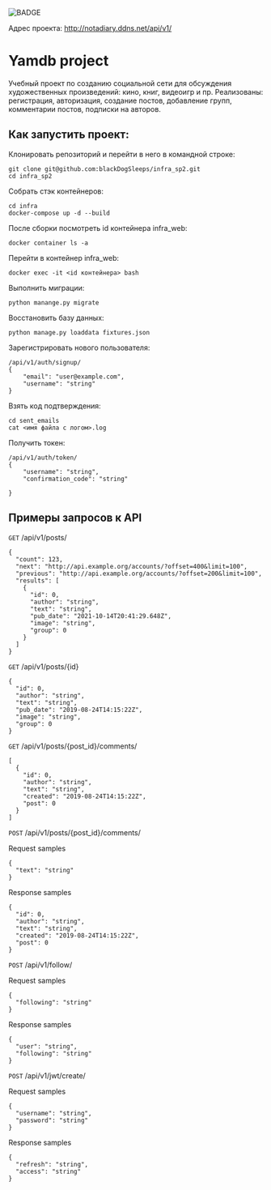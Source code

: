 ![BADGE](https://github.com/blackDogSleeps/yamdb_final/actions/workflows/yamdb_workflow.yml/badge.svg)

Адрес проекта: http://notadiary.ddns.net/api/v1/


# Yamdb project
Учебный проект по созданию социальной сети для обсуждения художественных произведений: кино, книг, видеоигр и пр.
Реализованы: регистрация, авторизация, создание постов, добавление групп, комментарии постов, подписки на авторов.

## Как запустить проект:
Клонировать репозиторий и перейти в него в командной строке:
```
git clone git@github.com:blackDogSleeps/infra_sp2.git
cd infra_sp2
```

Собрать стэк контейнеров:
```
cd infra
docker-compose up -d --build
```

После сборки посмотреть id контейнера infra_web:
```
docker container ls -a
```

Перейти в контейнер infra_web:
```
docker exec -it <id контейнера> bash
```

Выполнить миграции:
```
python manange.py migrate
```

Восстановить базу данных:
```
python manage.py loaddata fixtures.json
```

Зарегистрировать нового пользователя:
```
/api/v1/auth/signup/
{
    "email": "user@example.com",
    "username": "string"
}
```

Взять код подтверждения:
```
cd sent_emails
cat <имя файла с логом>.log
```

Получить токен:
```
/api/v1/auth/token/
{
    "username": "string",
    "confirmation_code": "string"

}
```

## Примеры запросов к API
`GET` /api/v1/posts/
```
{
  "count": 123,
  "next": "http://api.example.org/accounts/?offset=400&limit=100",
  "previous": "http://api.example.org/accounts/?offset=200&limit=100",
  "results": [
    {
      "id": 0,
      "author": "string",
      "text": "string",
      "pub_date": "2021-10-14T20:41:29.648Z",
      "image": "string",
      "group": 0
    }
  ]
}
```
`GET` /api/v1/posts/{id}
```
{
  "id": 0,
  "author": "string",
  "text": "string",
  "pub_date": "2019-08-24T14:15:22Z",
  "image": "string",
  "group": 0
}
```
`GET` /api/v1/posts/{post_id}/comments/
```
[
  {
    "id": 0,
    "author": "string",
    "text": "string",
    "created": "2019-08-24T14:15:22Z",
    "post": 0
  }
]
```
`POST` /api/v1/posts/{post_id}/comments/

Request samples
```
{
  "text": "string"
}
```
Response samples
```
{
  "id": 0,
  "author": "string",
  "text": "string",
  "created": "2019-08-24T14:15:22Z",
  "post": 0
}
```
`POST` /api/v1/follow/

Request samples
```
{
  "following": "string"
}
```
Response samples
```
{
  "user": "string",
  "following": "string"
}
```
`POST` /api/v1/jwt/create/

Request samples
```
{
  "username": "string",
  "password": "string"
}
```
Response samples
```
{
  "refresh": "string",
  "access": "string"
}
```
